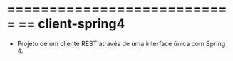 ===========================
== client-spring4  
===========================
- Projeto de um cliente REST através 
de uma interface única com Spring 4.

